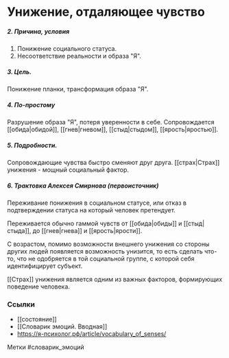 #  Унижение, отдаляющее чувство

##### 2. Причина, условия
1. Понижение социального статуса.
2. Несоответствие реальности и образа "Я".

##### 3. Цель.
Понижение планки, трансформация образа "Я".

##### 4. По-простому
Разрушение образа "Я", потеря уверенности в себе.
Сопровождается [[обида|обидой]], [[гнев|гневом]], [[стыд|стыдом]], [[ярость|яростью]].

##### 5. Подробности.
Сопровождающие чувства быстро сменяют друг друга.
[[страх|Страх]] унижения - мощный социальный фактор.

##### 6. Трактовка Алексея Смирнова (первоисточник)
Переживание понижения в социальном статусе, или отказ в подтверждении статуса на который человек претендует. 

Переживается обычно гаммой чувств от [[обида|обиды]] и [[стыд|стыда]], до [[гнев|гнева]] и [[ярость|ярости]]. 

С возрастом, помимо возможности внешнего унижения со стороны других людей появляется возможность унизится, то есть сделать что-то, что не одобряется в той социальной группе, с которой себя идентифицирует субъект. 

[[Страх]] унижения является одним из важных факторов, формирующих поведение человека.


### Ссылки
- [[состояние]]
- [[Словарик эмоций. Вводная]]
- https://я-психолог.рф/article/vocabulary_of_senses/

Метки #словарик_эмоций 




